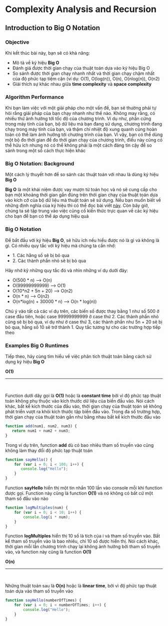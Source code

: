 <h1>Complexity Analysis and Recursion</h1>

<h2>Introduction to Big O Notation</h2>
<h3>Objective</h3>
<p>Khi kết thúc bài này, bạn sẽ có khả năng:</p>
<ul>
  <li>Mô tả về ký hiệu <strong>Big O</strong></li>
  <li>Đánh giá được thời gian chạy của thuật toán dựa vào ký hiệu Big O</li>
  <li>So sánh được thời gian chạy nhanh nhất và thời gian chạy chậm nhất của độ phức tạp tiệm cận (ví dụ: O(1), O(log(n)), O(n), O(nlog(n)), O(n2)</li>
  <li>Giải thích sự khác nhau giữa <strong>time complexity</strong> và <strong>space complexity</strong></li>
</ul>

<h3>Algorithm Performance</h3>
<p>Khi bạn làm việc với một giải pháp cho một vấn đề, bạn sẽ thường phải tự hỏi rằng giải pháp của bạn chạy nhanh như thế nào. Không may rằng, có nhiều thứ ảnh hưởng tới tốc độ của chương trình. Ví dụ như, phần cứng trong máy tính của bạn, bộ dữ liệu mà bạn đang sử dụng, chương trình đang chạy trong máy tính của bạn, và thậm chí nhiệt độ xung quanh cũng hoàn toàn có thể làm ảnh hưởng tới chương trình của bạn. Vì vậy, bạn có thể dùng một bộ đo thời gian để đo thời gian chạy của chương trình, điều này cũng có thể hữu ích nhưng nó có thể không phải là một cách đáng tin cậy để so sánh trong một số cách thực hiện khác</p>

<h3>Big O Notation: Background</h3>
<p>Một cách lý thuyết hơn để so sánh các thuật toán với nhau là dùng ký hiệu <strong>Big O</strong></p>
<p><strong>Big O</strong> là một khái niệm được vay mượn từ toán học và nó sẽ cung cấp cho bạn một khoảng thời gian gần đúng trên thời gian chạy của thuật toán dựa vào kích cỡ của bộ dữ liệu mà thuật toán sẽ sử dụng. Nếu bạn muốn biết về những định nghĩa của ký hiệu thì có thể đọc bài viết <a href="https://en.wikipedia.org/wiki/Big_O_notation">này</a>. Còn bây giờ, chúng ta sẽ tập trung vào việc củng cố kiến thức trực quan về các ký hiệu cho bạn để bạn có thể áp dụng hiệu quả</p>

<h3>Big O Notation</h3>
<p>Để bắt đầu với ký hiệu <strong>Big O</strong>, sẽ hữu ích nếu hiểu được nó là gì và không là gì. Có nhiều quy tắc với ký hiệu mà chúng ta cần nhớ:</p>

<ul>
  <li>1. Các hằng số sẽ bị bỏ qua</li>
  <li>2. Các thành phần nhỏ sẽ bị bỏ qua</li>
</ul>
<p>Hãy nhớ kỹ những quy tắc đó và nhìn những ví dụ dưới đây:</p>
<ul>
  <li>O(500 * n) --> O(n)</li>
  <li>O(99999999999) --> O(1)</li>
  <li>O(10*n2 + 5n + 20) --> O(n2)</li>
  <li>O(n * n) --> O(n2)</li>
  <li>O(n*log(n) + 30000 * n) --> O(n * log(n))</li>
</ul>

<p>Chú ý vào tất cả các ví dụ trên, các biến số được thay bằng 1 như số 500 ở case đầu tiên, hoặc case 99999999999 ở case thứ 2. Các thành phần nhỏ cũng sẽ bị bỏ qua, ví dụ như ở case thứ 3, các thành phần như 5n + 20 sẽ bị bỏ qua, hằng số 10 sẽ trở thành 1. Quy tắc tương tự cho các trường hợp tiếp theo</p>

<h3>Examples Big O Runtimes</h3>

<p>Tiếp theo, hãy cùng tìm hiểu về việc phân tích thuật toán bằng cách sử dụng ký hiệu <strong>Big O</strong></p>

<strong>O(1)</strong>
<hr />
<br />
<p>Function dưới dây gọi là <strong>O(1)</strong> hoặc là <strong>constant time</strong> bởi vì độ phức tạp thuật toán không phụ thuộc vào kích thước dữ liệu của biến đầu vào. Nói cách khác, bất kể kích thước của đầu vào, thời gian chạy của thuật toán sẽ không phát triển vượt ra khỏi kích thước tập biến đầu vào. Trong đa số trường hợp, thời gian chạy của thuật toán gần như bằng nhau bất kể kích thước đầu vào</p>

```javascript
function add(num1, num2, num3) {
   return num1 + num2 + num3;
}
```

<p>Trong ví dụ trên, function <strong>add</strong> dù có bao nhiêu tham số truyền vào cũng không làm thay đổi độ phức tạp thuật toán</p>

```javascript
function sayHello() {
    for (var i = 0; i < 100; i++) {
       console.log("Hello");
    }
}
```

<p>Function <strong>sayHello</strong> hiển thị một tin nhắn 100 lần vào console mỗi khi function được gọi. Function này cũng là function <strong>O(1)</strong> và nó không có bất cứ một tham số đầu vào nào</p>

```javascript
function logMultiples(num) {
    for (var i = 0; i < 10; i++) {
        console.log(i * num);
    }
}
```

<p>Function <strong>logMultiples</strong> hiển thị 10 số là tích của i và tham số truyền vào. Bất kể tham số truyền vào là bao nhiêu, chỉ 10 số được hiển thị. Nói cách khác, thời gian mỗi lần chương trình chạy lại không ảnh hưởng bởi tham số truyền vào, và function này cũng là function <strong>O(1)</strong></p>

<strong>O(n)</strong>
<hr />
<br />
<p>Những thuật toán sau là <strong>O(n)</strong> hoặc là <strong>linear time</strong>, bởi vì độ phức tạp thuật toán dựa vào tham số truyền vào</p>

```javascript
function sayHello(numberOfTimes) {
    for (var i = 0; i < numberOfTimes; i++) {
        console.log("Hello");
    }
}
```
